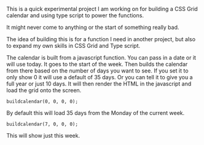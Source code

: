 This is a quick experimental project I am working on for building a CSS Grid calendar and using type script to power the functions. 

It might never come to anything or the start of something really bad. 

The idea of building this is for a function I need in another project, but also to expand my own skills in CSS Grid and Type script. 

The calendar is built from a javascript function. You can pass in a date or it will use today. It goes to the start of the week. Then builds the calendar from there based on the number of days you want to see. If you set it to only show 0 it will use a default of 35 days. Or you can tell it to give you a full year or just 10 days. It will then render the HTML in the javascript and load the grid onto the screen.

`
    buildcalendar(0, 0, 0, 0);
`

By default this will load 35 days from the Monday of the current week.

`
buildcalendar(7, 0, 0, 0);
`

This will show just this week.

